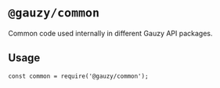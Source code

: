 # `@gauzy/common`

Common code used internally in different Gauzy API packages.

## Usage

```
const common = require('@gauzy/common');

```
